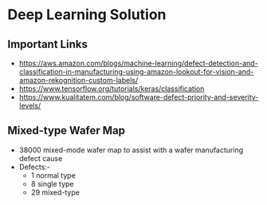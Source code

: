 # Deep Learning Solution

## Important Links

- https://aws.amazon.com/blogs/machine-learning/defect-detection-and-classification-in-manufacturing-using-amazon-lookout-for-vision-and-amazon-rekognition-custom-labels/
- https://www.tensorflow.org/tutorials/keras/classification
- https://www.kualitatem.com/blog/software-defect-priority-and-severity-levels/

## Mixed-type Wafer Map 
- 38000 mixed-mode wafer map to assist with a wafer manufacturing defect cause
- Defects:-
    - 1 normal type
    - 8 single type
    - 29 mixed-type



